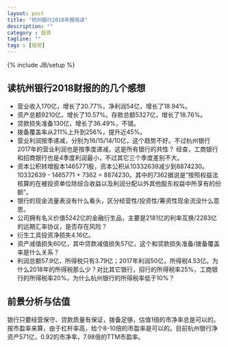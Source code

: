 ```yaml
---
layout: post
title: "杭州银行2018年报简读"
description: ""
category : 投资
tagline: ""
tags : [投资]
---
```

{% include JB/setup %}


## 读杭州银行2018财报的的几个感想

* 营业收入170亿，增长了20.77%，净利润54亿，增长了18.94%。
* 资产总额9210亿，增长了10.57%。存款总额5327亿，增长了18.76%。
* 贷款损失准备130亿，增长了36.49%，不错。
* 拨备覆盖率从211%上升到256%，提升近45%。
* 营业利润按季递减，分别为16/15/14/10亿，这个趋势不好。不过杭州银行2017年的营业利润也是按季度递减，这是所有银行的共性？ 经查，工商银行和招商银行也是4季度利润最小，不过其它三个季度差别不大。
* 资本公积转增股本1465771股，资本公积从10332639减少到8874230。10332639 - 1465771 + 7362 = 8874230。其中的7362据说是“按照权益法核算的在被投资单位除综合收益以及利润分配以外其他股东权益中所享有的份额”。
* 银行的现金流量表没有什么看头，区分经营性/投资性/筹资性现金流没什么意思。
* 公司拥有名义价值5242亿的金融衍生品，主要是2181亿的利率互换/2283亿的远期汇率协议，是否存在风险？
* 衍生工具投资净损失4.16亿。
* 资产减值损失60亿，其中贷款减值损失57亿，这个和贷款损失准备/拨备覆盖率是什么关系？
* 利润总额57.9亿，所得税只有3.79亿；2017年利润50亿，所得税4.53亿。为什么2018年的所得税那么少？对比其它银行，招行的所得税率25%，工商银行的所得税率20%，为什么杭州银行的所得税率低于10%？

## 前景分析与估值

银行只要经营保守、贷款质量有保证，拨备足够，估值1倍的市净率总是可以的。按市盈率来算，由于杠杆率高，给个8-10倍的市盈率是可以的。目前杭州银行净资产571亿，0.92的市净率，7.98倍的TTM市盈率。
